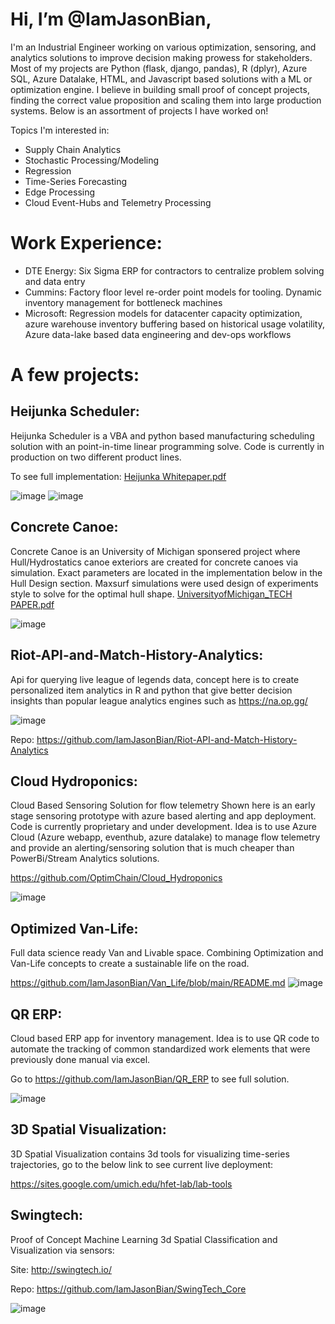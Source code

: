 

<!---
IamJasonBian/IamJasonBian is a ✨ special ✨ repository because its `README.md` (this file) appears on your GitHub profile.
You can click the Preview link to take a look at your changes.
--->
# Hi, I’m @IamJasonBian, 

I'm an Industrial Engineer working on various optimization, sensoring, and analytics solutions to improve decision making prowess for stakeholders. Most of my projects are Python (flask, django, pandas), R (dplyr), Azure SQL, Azure Datalake, HTML, and Javascript based solutions with a ML or optimization engine. I believe in building small proof of concept projects, finding the correct value proposition and scaling them into large production systems. Below is an assortment of projects I have worked on!


Topics I'm interested in: 
  * Supply Chain Analytics
  * Stochastic Processing/Modeling 
  * Regression
  * Time-Series Forecasting
  * Edge Processing
  * Cloud Event-Hubs and Telemetry Processing

# Work Experience:
  
* DTE Energy: Six Sigma ERP for contractors to centralize problem solving and data entry
* Cummins: Factory floor level re-order point models for tooling. Dynamic inventory management for bottleneck machines
* Microsoft: Regression models for datacenter capacity optimization, azure warehouse inventory buffering based on historical usage volatility, Azure data-lake based data engineering and dev-ops workflows
  
 # A few projects:
  
  ## Heijunka Scheduler: 
  Heijunka Scheduler is a VBA and python based manufacturing scheduling solution with an point-in-time linear programming solve. Code is currently in production on two different product lines. 
  
  To see full implementation: [Heijunka Whitepaper.pdf](https://github.com/IamJasonBian/IamJasonBian/files/6504722/Heijunka.Whitepaper.pdf)

  ![image](https://user-images.githubusercontent.com/16582383/118032317-6337f580-b31c-11eb-88eb-cdbe0ab4fa45.png)
  ![image](https://user-images.githubusercontent.com/16582383/118032361-721ea800-b31c-11eb-8cb3-695b428a3486.png)


  ## Concrete Canoe: 
  Concrete Canoe is an University of Michigan sponsered project where Hull/Hydrostatics canoe exteriors are created for concrete canoes via simulation. Exact parameters are located in the implementation below in the Hull Design section. Maxsurf simulations were used design of experiments style to solve for the optimal hull shape. [UniversityofMichigan_TECH PAPER.pdf](https://github.com/IamJasonBian/IamJasonBian/files/6504718/UniversityofMichigan_TECH.PAPER.pdf) 
  
  ![image](https://user-images.githubusercontent.com/16582383/118032626-bd38bb00-b31c-11eb-93ca-d78dbe76b86b.png)


  ## Riot-API-and-Match-History-Analytics: 
  Api for querying live league of legends data, concept here is to create personalized item analytics in R and python that give better decision insights than popular league analytics engines such as https://na.op.gg/
  
  ![image](https://user-images.githubusercontent.com/16582383/118032998-23254280-b31d-11eb-86bd-91ab7e18fee9.png)
  
  Repo: <https://github.com/IamJasonBian/Riot-API-and-Match-History-Analytics>

  ## Cloud Hydroponics: 
  Cloud Based Sensoring Solution for flow telemetry 
  Shown here is an early stage sensoring prototype with azure based alerting and app deployment. Code is currently proprietary and under development. Idea is to use Azure Cloud (Azure webapp, eventhub, azure datalake) to manage flow telemetry and provide an alerting/sensoring solution that is much cheaper than PowerBi/Stream Analytics solutions.
  
  https://github.com/OptimChain/Cloud_Hydroponics
  
  ![image](https://user-images.githubusercontent.com/16582383/120911515-e8bd7580-c63c-11eb-8829-ef33e18bb1fb.png)

  ## Optimized Van-Life: 
  Full data science ready Van and Livable space. Combining Optimization and Van-Life concepts to create a sustainable life on the road.
  
  https://github.com/IamJasonBian/Van_Life/blob/main/README.md
  ![image](https://user-images.githubusercontent.com/16582383/118031913-e86eda80-b31b-11eb-88c2-2a4242a13c53.png)
  

  ## QR ERP: 
  Cloud based ERP app for inventory management. Idea is to use QR code to automate the tracking of common standardized work elements that were previously done manual via excel.
  
  Go to <https://github.com/IamJasonBian/QR_ERP> to see full solution.
  
  ![image](https://user-images.githubusercontent.com/16582383/118032035-0dfbe400-b31c-11eb-93f7-4ec9914af902.png)

  ## 3D Spatial Visualization: 
  3D Spatial Visualization contains 3d tools for visualizing time-series trajectories, go to the below link to see current live deployment:
  
  https://sites.google.com/umich.edu/hfet-lab/lab-tools
  
  ## Swingtech: 
  Proof of Concept Machine Learning 3d Spatial Classification and Visualization via sensors:
  
  Site: <http://swingtech.io/>
  
  Repo: https://github.com/IamJasonBian/SwingTech_Core
  
  ![image](https://user-images.githubusercontent.com/16582383/118032809-ed805980-b31c-11eb-965e-4729abbd7419.png)
   
